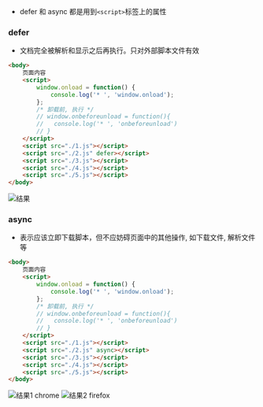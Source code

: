 - defer 和 async 都是用到`<script>`标签上的属性

### defer

- 文档完全被解析和显示之后再执行。只对外部脚本文件有效

```html
<body>
	页面内容
	<script>
		window.onload = function() {
			console.log('* ', 'window.onload');
		};
		/* 卸载前, 执行 */
		// window.onbeforeunload = function(){
		//   console.log('* ', 'onbeforeunload')
		// }
	</script>
	<script src="./1.js"></script>
	<script src="./2.js" defer></script>
	<script src="./3.js"></script>
	<script src="./4.js"></script>
	<script src="./5.js"></script>
</body>
```

![结果](https://databasing.oss-cn-beijing.aliyuncs.com/markdown/20200118160642.png)

### async

- 表示应该立即下载脚本，但不应妨碍页面中的其他操作, 如下载文件, 解析文件等

```html
<body>
	页面内容
	<script>
		window.onload = function() {
			console.log('* ', 'window.onload');
		};
		/* 卸载前, 执行 */
		// window.onbeforeunload = function(){
		//   console.log('* ', 'onbeforeunload')
		// }
	</script>
	<script src="./1.js"></script>
	<script src="./2.js" async></script>
	<script src="./3.js"></script>
	<script src="./4.js"></script>
	<script src="./5.js"></script>
</body>
```

![结果1 chrome](https://databasing.oss-cn-beijing.aliyuncs.com/markdown/20200118162006.png)
![结果2 firefox](https://databasing.oss-cn-beijing.aliyuncs.com/markdown/20200118162106.png)
